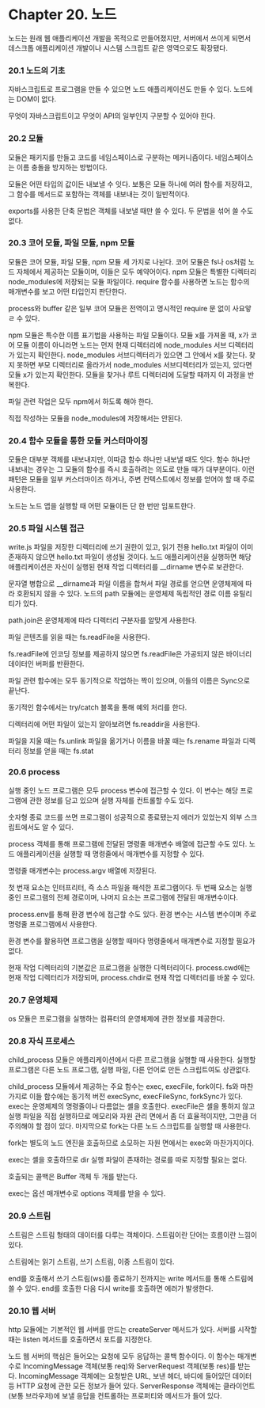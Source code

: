 # Chapter 20. 노드

노드는 원래 웹 애플리케이션 개발을 목적으로 만들어졌지만, 서버에서 쓰이게 되면서 데스크톱 애플리케이션 개발이나 시스템 스크립트 같은 영역으로도 확장됐다.

### 20.1 노드의 기초

자바스크립트로 프로그램을 만들 수 있으면 노드 애플리케이션도 만들 수 있다.
노드에는 DOM이 없다.

무엇이 자바스크립트이고 무엇이 API의 일부인지 구분할 수 있어야 한다.

### 20.2 모듈

모듈은 패키지를 만들고 코드를 네임스페이스로 구분하는 메커니즘이다.
네임스페이스는 이름 충돌을 방지하는 방법이다.

모듈은 어떤 타입의 값이든 내보낼 수 잇다.
보통은 모듈 하나에 여러 함수를 저장하고, 그 함수를 메서드로 포함하는 객체를 내보내는 것이 일반적이다.

exports를 사용한 단축 문법은 객체를 내보낼 때만 쓸 수 있다.
두 문법을 섞어 쓸 수도 없다.

### 20.3 코어 모듈, 파일 모듈, npm 모듈

모듈은 코어 모듈, 파일 모듈, npm 모듈 세 가지로 나뉜다.
코어 모듈은 fs나 os처럼 노드 자체에서 제공하는 모듈이며, 이들은 모두 예약어이다.
npm 모듈은 특별한 디렉터리 node_modules에 저장되는 모듈 파일이다.
require 함수를 사용하면 노드는 함수의 매개변수를 보고 어떤 타입인지 판단한다.

process와 buffer 같은 일부 코어 모듈은 전역이고 명시적인 require 문 없이 사요앟ㄹ 수 있다.

npm 모듈은 특수한 이름 표기법을 사용하는 파일 모듈이다.
모듈 x를 가져올 때, x가 코어 모듈 이름이 아니라면 노드는 먼저 현재 디렉터리에 node_modules 서브 디렉터리가 있는지 확인한다.
node_modules 서브디렉터리가 있으면 그 안에서 x를 찾는다.
찾지 못하면 부모 디렉터리로 올라가서 node_modules 서브디렉터리가 있는지, 있다면 모듈 x가 있는지 확인한다.
모듈을 찾거나 루트 디렉터리에 도달할 때까지 이 과정을 반복한다.

파일 관련 작업은 모두 npm에서 하도록 해야 한다.

직접 작성하는 모듈을 node_modules에 저장해서는 안된다.

### 20.4 함수 모듈을 통한 모듈 커스터마이징

모듈은 대부분 객체를 내보내지만, 이따금 함수 하나만 내보낼 때도 잇다.
함수 하나만 내보내는 경우는 그 모듈의 함수를 즉시 호출하려는 의도로 만들 때가 대부분이다.
이런 패턴은 모듈을 일부 커스터마이즈 하거나, 주변 컨텍스트에서 정보를 얻어야 할 때 주로 사용한다.

노드는 노드 앱을 실행할 때 어떤 모듈이든 단 한 번만 임포트한다.

### 20.5 파일 시스템 접근

write.js 파일을 저장한 디렉터리에 쓰기 권한이 있고, 읽기 전용 hello.txt 파일이 이미 존재하지 않으면 hello.txt 파일이 생성될 것이다.
노드 애플리케이션을 실행하면 해당 애플리케이션은 자신이 실행된 현재 작업 디렉터리를 \_\_dirname 변수로 보관한다.

문자열 병합으로 \_\_dirname과 파일 이름을 합쳐서 파일 경로를 얻으면 운영체제에 따라 호환되지 않을 수 있다.
노드의 path 모듈에는 운영체제 독립적인 경로 이름 유틸리티가 있다.

path.join은 운영체제에 따라 디렉터리 구분자를 알맞게 사용한다.

파일 콘텐츠를 읽을 때는 fs.readFile을 사용한다.

fs.readFile에 인코딩 정보를 제공하지 않으면 fs.readFile은 가공되지 않은 바이너리 데이터인 버퍼를 반환한다.

파일 관련 함수에는 모두 동기적으로 작업하는 짝이 있으며, 이들의 이름은 Sync으로 끝난다.

동기적인 함수에서는 try/catch 블록을 통해 예외 처리를 한다.

디렉터리에 어떤 파일이 있는지 알아보려면 fs.readdir을 사용한다.

파일을 지울 때는 fs.unlink
파일을 옮기거나 이름을 바꿀 때는 fs.rename
파일과 디렉터리 정보를 얻을 때는 fs.stat

### 20.6 process

실행 중인 노드 프로그램은 모두 process 변수에 접근할 수 있다.
이 변수는 해당 프로그램에 관한 정보를 담고 있으며 실행 자체를 컨트롤할 수도 있다.

숫자형 종료 코드를 쓰면 프로그램이 성공적으로 종료됐는지 에러가 있었는지 외부 스크립트에서도 알 수 있다.

process 객체를 통해 프로그램에 전달된 명령줄 매개변수 배열에 접근할 수도 있다.
노드 애플리케이션을 실행할 때 명령줄에서 매개변수를 지정할 수 있다.

명령줄 매개변수는 process.argv 배열에 저장된다.

첫 번재 요소는 인터프리터, 즉 소스 파일을 해석한 프로그램이다.
두 번째 요소는 실행 중인 프로그램의 전체 경로이며, 나머지 요소는 프로그램에 전달된 매개변수이다.

process.env를 통해 환경 변수에 접근할 수도 있다.
환경 변수는 시스템 변수이며 주로 명령줄 프로그램에서 사용한다.

환경 변수를 활용하면 프로그램을 실행할 때마다 명령줄에서 매개변수로 지정할 필요가 없다.

현재 작업 디렉터리의 기본값은 프로그램을 실행한 디렉터리이다.
process.cwd에는 현재 작업 디렉터리가 저장되며, process.chdir로 현재 작업 디렉터리를 바꿀 수 있다.

### 20.7 운영체제

os 모듈은 프로그램을 실행하는 컴퓨터의 운영체제에 관한 정보를 제공한다.

### 20.8 자식 프로세스

child_process 모듈은 애플리케이션에서 다른 프로그램을 실행할 때 사용한다.
실행할 프로그램은 다른 노드 프로그램, 실행 파일, 다른 언어로 만든 스크립트여도 상관없다.

child_process 모듈에서 제공하는 주요 함수는 exec, execFile, fork이다.
fs와 마찬가지로 이들 함수에는 동기적 버전 execSync, execFileSync, forkSync가 있다.
exec는 운영체제의 명령줄이나 다름없는 셸을 호출한다.
execFile은 셸을 통하지 않고 실행 파일을 직접 실행하므로 메모리와 자원 관리 면에서 좀 더 효율적이지만, 그만큼 더 주의해야 할 점이 있다.
마지막으로 fork는 다른 노드 스크립트를 실행할 때 사용한다.

fork는 별도의 노드 엔진을 호출하므로 소모하는 자원 면에서는 exec와 마찬가지이다.

exec는 셸을 호출하므로 dir 실행 파일이 존재하는 경로를 따로 지정할 필요는 없다.

호출되는 콜백은 Buffer 객체 두 개를 받는다.

exec는 옵션 매개변수로 options 객체를 받을 수 있다.

### 20.9 스트림

스트림은 스트림 형태의 데이터를 다루는 객체이다.
스트림이란 단어는 흐름이란 느낌이 있다.

스트림에는 읽기 스트림, 쓰기 스트림, 이중 스트림이 있다.

end를 호출해서 쓰기 스트림(ws)를 종료하기 전까지는 write 메서드를 통해 스트림에 쓸 수 있다.
end를 호출한 다음 다시 write를 호출하면 에러가 발생한다.

### 20.10 웹 서버

http 모듈에는 기본적인 웹 서버를 만드는 createServer 메서드가 있다.
서버를 시작할 때는 listen 메서드를 호출하면서 포트를 지정한다.

노드 웹 서버의 핵심은 들어오는 요청에 모두 응답하는 콜백 함수이다.
이 함수는 매개변수로 IncomingMessage 객체(보통 req)와 ServerRequest 객체(보통 res)를 받는다.
IncomingMessage 객체에는 요청받은 URL, 보낸 헤더, 바디에 들어있던 데이터 등 HTTP 요청에 관한 모든 정보가 들어 있다.
ServerResponse 객체에는 클라이언트(보통 브라우저)에 보낼 응답을 컨트롤하는 프로퍼티와 메서드가 들어 있다.
